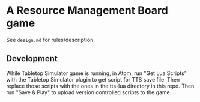 # A Resource Management Board game

See `design.md` for rules/description.

## Development

While Tabletop Simulator game is running, in Atom, run "Get Lua Scripts" with
the Tabletop Simulator plugin to get script for TTS save file.  Then replace
those scripts with the ones in the tts-lua directory in this repo.  Then run
"Save & Play" to upload version controlled scripts to the game.
